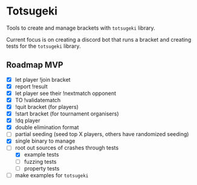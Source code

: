 # Totsugeki

Tools to create and manage brackets with `totsugeki` library.

Current focus is on creating a discord bot that runs a bracket and creating
tests for the `totsugeki` library.

## Roadmap MVP

* [x] let player !join bracket
* [x] report !result
* [x] let player see their !nextmatch opponent
* [x] TO !validatematch
* [x] !quit bracket (for players)
* [x] !start bracket (for tournament organisers)
* [x] !dq player
* [x] double elimination format
* [ ] partial seeding (seed top X players, others have randomized seeding)
* [x] single binary to manage
* [ ] root out sources of crashes through tests
  * [x] example tests
  * [ ] fuzzing tests
  * [ ] property tests
* [ ] make examples for `totsugeki`
